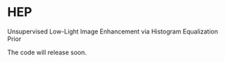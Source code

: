 # HEP
Unsupervised Low-Light Image Enhancement via Histogram Equalization Prior


The code will release soon.
